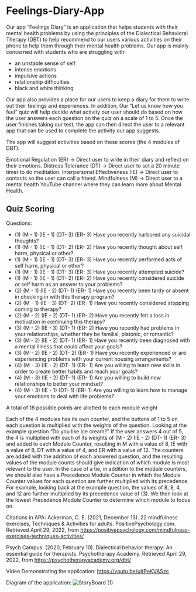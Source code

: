 # Feelings-Diary-App

Our app “Feelings Diary” is an application that helps students with their mental health problems by using the principles of the Dialectical Behavioral Therapy (DBT) to help recommend to our users various activities on their phone to help them through their mental health problems. Our app is mainly concerned with students who are struggling with:
- an unstable sense of self
- intense emotions
- impulsive actions
- relationship difficulties
- black and white thinking

Our app also provides a place for our users to keep a diary for them to write out their feelings and experiences. In addition, Our “Let us know how you feel” quiz will help decide what activity our user should do based on how the user answers each question on the quiz on a scale of 1 to 5. Once the user finishes taking our test, the app can then direct the user to a relevant app that can be used to complete the activity our app suggests.

The app will suggest activities based on these scores (the 4 modules of DBT):

Emotional Regulation (ER) -> Direct user to write in their diary and reflect on their emotions.
Distress Tolerance (DT) -> Direct user to set a 20 minute timer to do meditation.
Interpersonal Effectiveness (IE) -> Direct user to contacts so the user can call a friend.
Mindfulness (M) -> Direct user to a mental health YouTube channel where they can learn more about Mental Health.

Quiz Scoring
-----------------------------------------------------------------------------------------

Questions:
- (1) (M - 1) (IE - 1) (DT- 3) (ER- 3) Have you recently harbored any suicidal
thoughts?
- (1) (M - 1) (IE - 1) (DT- 2) (ER- 2) Have you recently thought about self harm,
physical or other?
- (1) (M - 1) (IE - 1) (DT- 3) (ER- 3) Have you recently performed acts of self harm,
physical or other?
- (1) (M - 1) (IE - 1) (DT- 3) (ER- 3) Have you recently attempted suicide?
- (1) (M - 1) (IE - 1) (DT- 2) (ER- 2) Have you recently considered suicide or self
harm as an answer to your problems?
- (2) (M - 1) (IE - 2) (DT- 1) (ER- 1) Have you recently been tardy or absent in
checking in with this therapy program?
- (2) (M - 1) (IE - 3) (DT- 2) (ER- 1) Have you recently considered stopping coming
to therapy?
- (2) (M - 2) (IE - 2) (DT- 1) (ER- 2) Have you recently felt a loss in motivation in
continuing this therapy?
- (3) (M - 2) (IE - 3) (DT- 1) (ER- 2) Have you recently had problems in your
relationships, whether they be familial, platonic, or romantic?
- (3) (M - 2) (IE - 2) (DT- 1) (ER- 1) Have you recently been diagnosed with a
mental illness that could affect your goals?
- (3) (M - 2) (IE - 2) (DT- 2) (ER- 1) Have you recently experienced or are
experiencing problems with your current housing arrangements?
- (4) (M - 3) (IE - 2) (DT- 1) (ER- 1) Are you willing to learn new skills in order to
create better habits and reach your goals?
- (4) (M - 3) (IE - 2) (DT- 1) (ER- 1) Are you willing to build new relationships to
better your mindset?
- (4) (M - 3) (IE - 1) (DT- 1) (ER- 1) Are you willing to learn how to manage your
emotions to deal with life problems?

A total of 18 possible points are allotted to each module weight


Each of the 4 modules has its own counter, and the buttons of 1 to 5 on each question is
multiplied with the weights of the question. Looking at the example question “Do you like
ice cream?” If the user answers 4 out of 5, the 4 is multiplied with each of its weights of
(M - 2) (IE - 2) (DT- 1) (ER- 3) and added to each Module Counter, resulting in M with a
value of 8, IE with a value of 8, DT with a value of 4, and ER with a value of 12. The
counters are added with the addition of each answered question, and the resulting
values of the module counts should give indication of which module is most relevant to
the user. In the case of a tie, in addition to the module counters, we should also have a
Precedence Module Counter in which the Module Counter values for each question are
further multiplied with its precedence. For example, looking back at the example
question, the values of 8, 8, 4, and 12 are further multiplied by its precedence value of
(3). We then look at the lowest Precedence Module Counter to determine which module
to focus on.

Citations in APA:
Ackerman, C. E. (2021, December 13). 22 mindfulness exercises, Techniques &
Activities for adults. PositivePsychology.com. Retrieved April 29, 2022, from
https://positivepsychology.com/mindfulness-exercises-techniques-activities/

Psych Campus. (2020, February 10). Dialectical behavior therapy: An essential
guide for therapists. Psychotherapy Academy. Retrieved April 29, 2022, from
https://psychotherapyacademy.org/dbt/


Video Demonstrating the application:
https://youtu.be/uItPeKVASzc

Diagram of the application: 
![StoryBoard (1)](https://user-images.githubusercontent.com/88007715/194774933-84b341ff-fff1-41ed-9c9f-5c71b8b90ec6.png)



